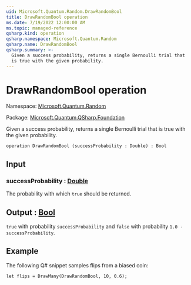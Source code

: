 ```yaml
---
uid: Microsoft.Quantum.Random.DrawRandomBool
title: DrawRandomBool operation
ms.date: 7/19/2022 12:00:00 AM
ms.topic: managed-reference
qsharp.kind: operation
qsharp.namespace: Microsoft.Quantum.Random
qsharp.name: DrawRandomBool
qsharp.summary: >-
  Given a success probability, returns a single Bernoulli trial that
  is true with the given probability.
---
```


# DrawRandomBool operation

Namespace: [Microsoft.Quantum.Random](xref:Microsoft.Quantum.Random)

Package: [Microsoft.Quantum.QSharp.Foundation](https://nuget.org/packages/Microsoft.Quantum.QSharp.Foundation)


Given a success probability, returns a single Bernoulli trial thatis true with the given probability.

```qsharp
operation DrawRandomBool (successProbability : Double) : Bool
```


## Input

### successProbability : [Double](xref:microsoft.quantum.qsharp.valueliterals#double-literals)

The probability with which `true` should be returned.



## Output : [Bool](xref:microsoft.quantum.qsharp.valueliterals#bool-literals)

`true` with probability `successProbability` and `false` withprobability `1.0 - successProbability`.

## Example

The following Q# snippet samples flips from a biased coin:```qsharplet flips = DrawMany(DrawRandomBool, 10, 0.6);```